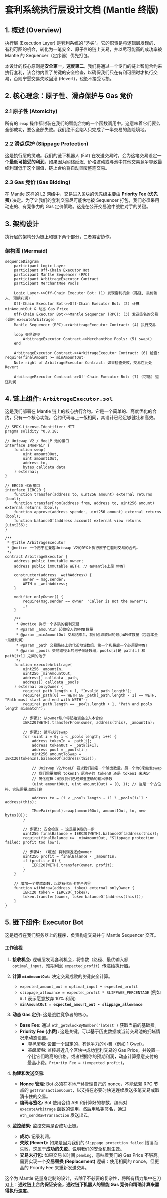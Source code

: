 # 套利系统执行层设计文档 (Mantle 终版)

## 1\. 概述 (Overview)

执行层 (Execution Layer) 是套利系统的 "矛尖"。它的职责是将逻辑层发现的、有利可图的机会，转化为一笔安全、原子性的链上交易，并以尽可能高的成功率被 Mantle 的 Sequencer（定序器）优先打包。

本设计的核心原则是**安全第一，速度第二**。我们将通过一个专门的链上智能合约来执行套利，该合约内置了关键的安全检查，以确保我们只在有利可图时才执行交易，否则宁愿交易失败回滚 (Revert)，也绝不接受亏损。

## 2\. 核心理念：原子性、滑点保护与 Gas 竞价

### 2.1 原子性 (Atomicity)

所有的 `swap` 操作都封装在我们的智能合约的一个函数调用中。这意味着它们要么全部成功，要么全部失败。我们绝不会陷入只完成了一半交易的危险境地。

### 2.2 滑点保护 (Slippage Protection)

这是执行层的灵魂。我们的链下机器人 (Bot) 在发送交易时，会为这笔交易设定一个**最低可接受的利润**。如果因为网络延迟、价格波动或与池中其他交易竞争导致最终利润低于这个阈值，链上合约将自动回滚整笔交易。

### 2.3 Gas 竞价 (Gas Bidding)

在 Mantle 这样的 L2 网络中，交易进入区块的优先级主要由 **Priority Fee (优先费)** 决定。为了让我们的套利交易尽可能快地被 Sequencer 打包，我们必须采用动态的、有竞争力的 Gas 定价策略。这是在公开交易池中战胜对手的关键。

## 3\. 架构设计

执行层的架构分为链上和链下两个部分，二者紧密协作。

### **架构图 (Mermaid)**

```mermaid
sequenceDiagram
    participant Logic Layer
    participant Off-Chain Executor Bot
    participant Mantle Sequencer (RPC)
    participant ArbitrageExecutor Contract
    participant MerchantMoe Pools

    Logic Layer->>Off-Chain Executor Bot: (1) 发现套利机会 (路径, 最优输入, 预期利润)
    Off-Chain Executor Bot->>Off-Chain Executor Bot: (2) 计算 minAmountOut & 动态 Gas Price
    Off-Chain Executor Bot->>Mantle Sequencer (RPC): (3) 发送签名的交易 (调用 executeArbitrage)
    Mantle Sequencer (RPC)->>ArbitrageExecutor Contract: (4) 执行交易
    
    loop 交易路径
        ArbitrageExecutor Contract->>MerchantMoe Pools: (5) swap()
    end

    ArbitrageExecutor Contract->>ArbitrageExecutor Contract: (6) 检查: require(finalAmount >= minAmountOut)
    Note right of ArbitrageExecutor Contract: 如果检查失败，交易在此处 Revert
    
    ArbitrageExecutor Contract->>Off-Chain Executor Bot: (7) (可选) 返还利润
```

## 4\. 链上组件: `ArbitrageExecutor.sol`

这是我们部署在 Mantle 链上的核心执行合约。它是一个简单的、高度优化的合约，只有一个核心功能。合约代码与上一版相同，其设计已经足够健壮和高效。

```solidity
// SPDX-License-Identifier: MIT
pragma solidity ^0.8.18;

// Uniswap V2 / MoeLP 池的接口
interface IMoePair {
    function swap(
        uint amount0Out,
        uint amount1Out,
        address to,
        bytes calldata data
    ) external;
}

// ERC20 代币接口
interface IERC20 {
    function transfer(address to, uint256 amount) external returns (bool);
    function transferFrom(address from, address to, uint256 amount) external returns (bool);
    function approve(address spender, uint256 amount) external returns (bool);
    function balanceOf(address account) external view returns (uint256);
}

/**
 * @title ArbitrageExecutor
 * @notice 一个用于在兼容Uniswap V2的DEX上执行原子性套利交易的合约。
 */
contract ArbitrageExecutor {
    address public immutable owner;
    address public immutable WETH; // 在Mantle上是 WMNT

    constructor(address _wethAddress) {
        owner = msg.sender;
        WETH = _wethAddress;
    }

    modifier onlyOwner() {
        require(msg.sender == owner, "Caller is not the owner");
        _;
    }

    /**
     * @notice 执行一个多跳的套利交易
     * @param _amountIn 起始投入的WMNT数量
     * @param _minAmountOut 交易结束后，我们必须收回的最小WMNT数量（包含本金+最低利润）
     * @param _path 交易路径上的代币地址数组，第一个和最后一个必须是WMNT
     * @param _pools 交易路径上的池子地址数组，pools[i]是 path[i] 和 path[i+1] 之间的池子
     */
    function executeArbitrage(
        uint256 _amountIn,
        uint256 _minAmountOut,
        address[] calldata _path,
        address[] calldata _pools
    ) external onlyOwner {
        require(_path.length > 1, "Invalid path length");
        require(_path[0] == WETH && _path[_path.length - 1] == WETH, "Path must start and end with WETH");
        require(_path.length == _pools.length + 1, "Path and pools length mismatch");

        // 步骤1: 从owner账户将起始资金拉入本合约
        IERC20(WETH).transferFrom(owner, address(this), _amountIn);

        // 步骤2: 循环执行swap
        for (uint i = 0; i < _pools.length; i++) {
            address tokenIn = _path[i];
            address tokenOut = _path[i+1];
            address pool = _pools[i];
            uint256 amountToSwap = IERC20(tokenIn).balanceOf(address(this));
            
            // Uniswap V2/MoeLP 要求我们指定一个输出数量，另一个为0来触发swap
            // 我们需要根据 tokenIn 是池子的 token0 还是 token1 来决定
            // 简化逻辑：假设我们已经知道正确的输出参数
            (uint amount0Out, uint amount1Out) = (0, 1); // 这是一个占位符，实际需要动态计算
            
            address to = (i < _pools.length - 1) ? _pools[i+1] : address(this);
            
            IMoePair(pool).swap(amount0Out, amount1Out, to, new bytes(0));
        }

        // 步骤3: 安全检查 - 这是最关键的一步
        uint256 finalBalance = IERC20(WETH).balanceOf(address(this));
        require(finalBalance >= _minAmountOut, "Slippage protection failed: profit too low");

        // 步骤4: （可选）将利润返还给owner
        uint256 profit = finalBalance - _amountIn;
        if (profit > 0) {
            IERC20(WETH).transfer(owner, profit);
        }
    }
    
    // 增加一个提款函数，以防有代币卡在合约里
    function withdraw(address _token) external onlyOwner {
        IERC20 token = IERC20(_token);
        token.transfer(owner, token.balanceOf(address(this)));
    }
}
```

## 5\. 链下组件: Executor Bot

这是运行在我们服务器上的程序，负责构造交易并与 Mantle Sequencer 交互。

#### **工作流程**

1.  **接收机会:** 逻辑层发现套利机会，将参数（路径、最优输入额 `optimal_input`、预期利润 `expected_profit`）传递给执行器。

2.  **计算 `minAmountOut`:** 决定交易成败的关键安全计算。

      - `expected_amount_out = optimal_input + expected_profit`
      - `slippage_allowance = expected_profit * SLIPPAGE_PERCENTAGE` (例如 `0.1` 表示愿意放弃 10% 利润)
      - **`minAmountOut = expected_amount_out - slippage_allowance`**

3.  **动态 Gas 定价:** 这是战胜竞争者的核心。

      - **Base Fee:** 通过 `eth_getBlockByNumber('latest')` 获取当前的基础费。
      - **Priority Fee (小费):** 这是关键。可以基于历史数据或当前交易池的拥堵情况来动态设置。
          - *简单策略:* 设置一个固定的、有竞争力的小费（例如 1 Gwei）。
          - *高级策略:* 监控最近几个区块中成功套利交易的 Gas Price，并设置一个比它们略高的价格。或者根据你的预期利润，动态计算愿意支付的最高小费。`Priority Fee = f(expected_profit)`。

4.  **构建和发送交易:**

      - **Nonce 管理:** Bot 必须在本地严格管理自己的 nonce，不能依赖 RPC 节点的 `getTransactionCount`，以支持在必要时快速连续发送多笔交易或取消卡住的交易。
      - **编码与签名:** Bot 使用合约 ABI 和计算好的参数，编码对 `executeArbitrage` 函数的调用，然后用私钥签名，通过 `eth_sendRawTransaction` 发送出去。

5.  **监控结果:** 监控交易是否成功上链。

      - **成功:** 记录利润。
      - **失败 (Revert):** 如果是因为我们的 `Slippage protection failed` 错误而失败，这属于**成功的失败**。说明我们的安全机制生效。
      - **交易未打包:** 如果交易长时间 `pending`，意味着我们的 Gas Price 不够高。需要实现一个**交易替换 (Replacement)** 逻辑：使用相同的 nonce，但更高的 Priority Fee 来重新发送交易。

这个为 Mantle 链量身定制的设计，去除了不必要的复杂性，将所有精力集中在刀刃上：**通过链上合约保证安全，通过链下机器人的智能 Gas 竞价和精确计算来赢得执行速度**。